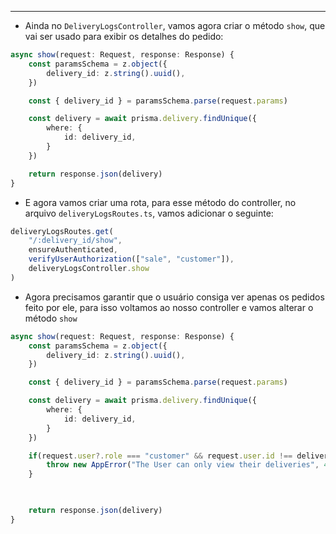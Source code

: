 ___
- Ainda no `DeliveryLogsController`, vamos agora criar o método `show`, que vai ser usado para exibir os detalhes do pedido:
```ts
async show(request: Request, response: Response) {
	const paramsSchema = z.object({
		delivery_id: z.string().uuid(),
	})

	const { delivery_id } = paramsSchema.parse(request.params)

	const delivery = await prisma.delivery.findUnique({
		where: {
			id: delivery_id,
		}
	})

	return response.json(delivery)
}
```
- E agora vamos criar uma rota, para esse método do controller, no arquivo `deliveryLogsRoutes.ts`, vamos adicionar o seguinte:
```ts
deliveryLogsRoutes.get(
	"/:delivery_id/show",
	ensureAuthenticated,
	verifyUserAuthorization(["sale", "customer"]),
	deliveryLogsController.show
)
```
- Agora precisamos garantir que o usuário consiga ver apenas os pedidos feito por ele, para isso voltamos ao nosso controller e vamos alterar o método `show`
```ts
async show(request: Request, response: Response) {
	const paramsSchema = z.object({
		delivery_id: z.string().uuid(),
	})

	const { delivery_id } = paramsSchema.parse(request.params)

	const delivery = await prisma.delivery.findUnique({
		where: {
			id: delivery_id,
		}
	})

	if(request.user?.role === "customer" && request.user.id !== delivery?.userId) {
		throw new AppError("The User can only view their deliveries", 401)
	}

	

	return response.json(delivery)
}
```